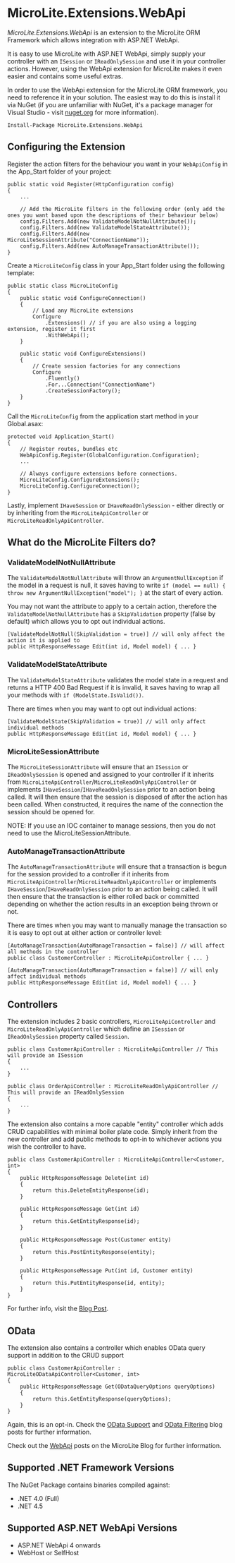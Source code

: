 MicroLite.Extensions.WebApi
===========================

_MicroLite.Extensions.WebApi_ is an extension to the MicroLite ORM Framework which allows integration with ASP.NET WebApi.

It is easy to use MicroLite with ASP.NET WebApi, simply supply your controller with an `ISession` or `IReadOnlySession` and use it in your controller actions. However, using the WebApi extension for MicroLite makes it even easier and contains some useful extras.

In order to use the WebApi extension for the MicroLite ORM framework, you need to reference it in your solution. The easiest way to do this is install it via NuGet (if you are unfamiliar with NuGet, it's a package manager for Visual Studio - visit [nuget.org](http://www.nuget.org/) for more information).

    Install-Package MicroLite.Extensions.WebApi

## Configuring the Extension

Register the action filters for the behaviour you want in your `WebApiConfig` in the App_Start folder of your project:

    public static void Register(HttpConfiguration config)
    {
        ...

        // Add the MicroLite filters in the following order (only add the ones you want based upon the descriptions of their behaviour below)
        config.Filters.Add(new ValidateModelNotNullAttribute());
        config.Filters.Add(new ValidateModelStateAttribute());
        config.Filters.Add(new MicroLiteSessionAttribute("ConnectionName"));
        config.Filters.Add(new AutoManageTransactionAttribute());
    }

Create a `MicroLiteConfig` class in your App_Start folder using the following template:

    public static class MicroLiteConfig
    {
        public static void ConfigureConnection()
        {
            // Load any MicroLite extensions
            Configure
                .Extensions() // if you are also using a logging extension, register it first
                .WithWebApi();
        }

        public static void ConfigureExtensions()
        {
            // Create session factories for any connections
            Configure
                .Fluently()
                .For...Connection("ConnectionName")
                .CreateSessionFactory();
        }
    }

Call the `MicroLiteConfig` from the application start method in your Global.asax:

    protected void Application_Start()
    {
        // Register routes, bundles etc
        WebApiConfig.Register(GlobalConfiguration.Configuration);
        ...

        // Always configure extensions before connections.
        MicroLiteConfig.ConfigureExtensions();
        MicroLiteConfig.ConfigureConnection();
    }

Lastly, implement `IHaveSession` or `IHaveReadOnlySession` - either directly or by inheriting from the `MicroLiteApiController` or `MicroLiteReadOnlyApiController`.

## What do the MicroLite Filters do?

### ValidateModelNotNullAttribute

The `ValidateModelNotNullAttribute` will throw an `ArgumentNullException` if the model in a request is null, it saves having to write `if (model == null) { throw new ArgumentNullException("model"); }` at the start of every action.

You may not want the attribute to apply to a certain action, therefore the `ValidateModelNotNullAttribute` has a `SkipValidation` property (false by default) which allows you to opt out individual actions.

    [ValidateModelNotNull(SkipValidation = true)] // will only affect the action it is applied to
    public HttpResponseMessage Edit(int id, Model model) { ... }

### ValidateModelStateAttribute

The `ValidateModelStateAttribute` validates the model state in a request and returns a HTTP 400 Bad Request if it is invalid, it saves having to wrap all your methods with `if (ModelState.IsValid())`.

There are times when you may want to opt out individual actions:

    [ValidateModelState(SkipValidation = true)] // will only affect individual methods
    public HttpResponseMessage Edit(int id, Model model) { ... }

### MicroLiteSessionAttribute

The `MicroLiteSessionAttribute` will ensure that an `ISession` or `IReadOnlySession` is opened and assigned to your controller if it inherits from `MicroLiteApiController`/`MicroLiteReadOnlyApiController` or implements `IHaveSession`/`IHaveReadOnlySession` prior to an action being called. It will then ensure that the session is disposed of after the action has been called. When constructed, it requires the name of the connection the session should be opened for.

NOTE: If you use an IOC container to manage sessions, then you do not need to use the MicroLiteSessionAttribute.

### AutoManageTransactionAttribute

The `AutoManageTransactionAttribute` will ensure that a transaction is begun for the session provided to a controller if it inherits from `MicroLiteApiController`/`MicroLiteReadOnlyApiController` or implements `IHaveSession`/`IHaveReadOnlySession` prior to an action being called. It will then ensure that the transaction is either rolled back or committed depending on whether the action results in an exception being thrown or not.

There are times when you may want to manually manage the transaction so it is easy to opt out at either action or controller level:

    [AutoManageTransaction(AutoManageTransaction = false)] // will affect all methods in the controller
    public class CustomerController : MicroLiteApiController { ... }

    [AutoManageTransaction(AutoManageTransaction = false)] // will only affect individual methods
    public HttpResponseMessage Edit(int id, Model model) { ... }

## Controllers

The extension includes 2 basic controllers, `MicroLiteApiController` and `MicroLiteReadOnlyApiController` which define an `ISession` or `IReadOnlySession` property called `Session`.

    public class CustomerApiController : MicroLiteApiController // This will provide an ISession
    {
        ...
    }

    public class OrderApiController : MicroLiteReadOnlyApiController // This will provide an IReadOnlySession
    {
        ...
    }

The extension also contains a more capable "entity" controller which adds CRUD capabilities with minimal boiler plate code. Simply inherit from the new controller and add public methods to opt-in to whichever actions you wish the controller to have.

    public class CustomerApiController : MicroLiteApiController<Customer, int>
    {
        public HttpResponseMessage Delete(int id)
        {
            return this.DeleteEntityResponse(id);
        }

        public HttpResponseMessage Get(int id)
        {
            return this.GetEntityResponse(id);
        }

        public HttpResponseMessage Post(Customer entity)
        {
            return this.PostEntityResponse(entity);
        }

        public HttpResponseMessage Put(int id, Customer entity)
        {
            return this.PutEntityResponse(id, entity);
        }
    }

For further info, visit the [Blog Post](http://microliteorm.wordpress.com/2013/08/26/webapi-3-0-microliteapicontroller-update/).

## OData

The extension also contains a controller which enables OData query support in addition to the CRUD support

    public class CustomerApiController : MicroLiteODataApiController<Customer, int>
    {
        public HttpResponseMessage Get(ODataQueryOptions queryOptions)
        {
            return this.GetEntityResponse(queryOptions);
        }
    }

Again, this is an opt-in. Check the [OData Support](http://microliteorm.wordpress.com/2013/09/04/webapi-3-0-odata-support/) and [OData Filtering](http://microliteorm.wordpress.com/2013/09/06/webapi-odata-filtering/) blog posts for further information.

Check out the [WebApi](http://microliteorm.wordpress.com/tag/webapi/) posts on the MicroLite Blog for further information.

## Supported .NET Framework Versions

The NuGet Package contains binaries compiled against:

* .NET 4.0 (Full)
* .NET 4.5

## Supported ASP.NET WebApi Versions

* ASP.NET WebApi 4 onwards
* WebHost or SelfHost